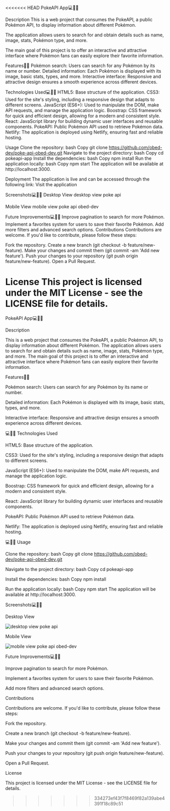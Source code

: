 <<<<<<< HEAD
PokeAPI App💻👨‍💻 


Description This is a web project that consumes the PokeAPI, a public Pokémon API, to display information about different Pokémon.

The application allows users to search for and obtain details such as name, image, stats, Pokémon type, and more.

The main goal of this project is to offer an interactive and attractive interface where Pokémon fans can easily explore their favorite information.

Features👨‍💻 
Pokémon search: Users can search for any Pokémon by its name or number. 
Detailed information: Each Pokémon is displayed with its image, basic stats, types, and more. 
Interactive interface: Responsive and attractive design ensures a smooth experience across different devices.

Technologies Used💻👨‍💻 
HTML5: Base structure of the application. 
CSS3: Used for the site's styling, including a responsive design that adapts to different screens. 
JavaScript (ES6+): Used to manipulate the DOM, make API requests, and manage the application logic. 
Boostrap: CSS framework for quick and efficient design, allowing for a modern and consistent style. 
React: JavaScript library for building dynamic user interfaces and reusable components. 
PokeAPI: Public Pokémon API used to retrieve Pokémon data. 
Netlify: The application is deployed using Netlify, ensuring fast and reliable hosting. 



Usage Clone the repository: bash Copy git clone https://github.com/obed-dev/poke-api-obed-dev.git 
Navigate to the project directory: 
bash Copy cd pokeapi-app 
Install the dependencies: bash Copy npm install 
Run the application locally: bash Copy npm start The application will be available at http://localhost:3000.

Deployment The application is live and can be accessed through the following link: Visit the application

Screenshots💻👨‍💻 Desktop 
View desktop view poke api 

Mobile View 
mobile view poke api obed-dev

Future Improvements💻👨‍💻 Improve pagination to search for more Pokémon. Implement a favorites system for users to save their favorite Pokémon. Add more filters and advanced search options. Contributions Contributions are welcome. If you'd like to contribute, please follow these steps:

Fork the repository. Create a new branch (git checkout -b feature/new-feature). Make your changes and commit them (git commit -am 'Add new feature'). Push your changes to your repository (git push origin feature/new-feature). Open a Pull Request.

License This project is licensed under the MIT License - see the LICENSE file for details.
=======
PokeAPI App💻👨‍💻


Description

This is a web project that consumes the PokeAPI, a public Pokémon API, to display information about different Pokémon. 
The application allows users to search for and obtain details such as name, image, stats, Pokémon type, and more.
The main goal of this project is to offer an interactive and attractive interface where Pokémon fans can easily explore their favorite information.



Features👨‍💻

Pokémon search: Users can search for any Pokémon by its name or number.

Detailed information: Each Pokémon is displayed with its image, basic stats, types, and more.

Interactive interface: Responsive and attractive design ensures a smooth experience across different devices.





💻👨‍💻
Technologies Used

HTML5: Base structure of the application.

CSS3: Used for the site's styling, including a responsive design that adapts to different screens.

JavaScript (ES6+): Used to manipulate the DOM, make API requests, and manage the application logic.

Boostrap: CSS framework for quick and efficient design, allowing for a modern and consistent style.

React: JavaScript library for building dynamic user interfaces and reusable components.

PokeAPI: Public Pokémon API used to retrieve Pokémon data.

Netlify: The application is deployed using Netlify, ensuring fast and reliable hosting.




💻👨‍💻
Usage

Clone the repository:
bash
Copy 
git clone https://github.com/obed-dev/poke-api-obed-dev.git


Navigate to the project directory:
bash
Copy
cd pokeapi-app


Install the dependencies:
bash
Copy
npm install


Run the application locally:
bash
Copy
npm start
The application will be available at http://localhost:3000.









Screenshots💻👨‍💻

Desktop View


![desktop view poke api ](https://github.com/user-attachments/assets/348886a5-551a-408e-b501-cdb4a83bf2b1)

Mobile View

![mobile view poke api obed-dev](https://github.com/user-attachments/assets/7af2715c-ef13-4933-be6b-1810ef3c946e)





Future Improvements💻👨‍💻

Improve pagination to search for more Pokémon.

Implement a favorites system for users to save their favorite Pokémon.

Add more filters and advanced search options.


Contributions


Contributions are welcome. If you'd like to contribute, please follow these steps:

Fork the repository.

Create a new branch (git checkout -b feature/new-feature).

Make your changes and commit them (git commit -am 'Add new feature').

Push your changes to your repository (git push origin feature/new-feature).

Open a Pull Request.


License

This project is licensed under the MIT License - see the LICENSE file for details.
>>>>>>> 334273ef43f7f8469f82a139abe4391f18c89c51
